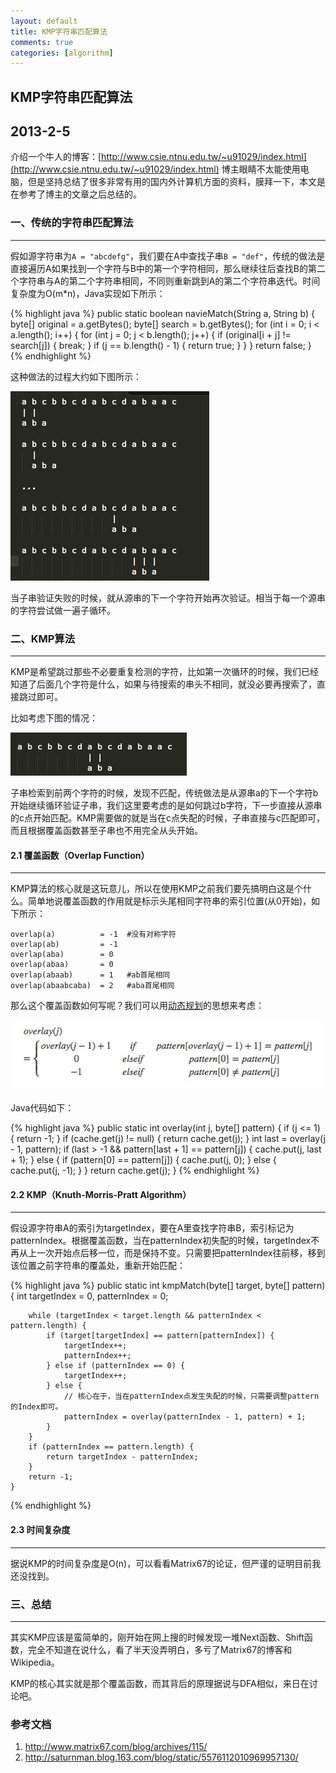 ```yaml
---
layout: default
title: KMP字符串匹配算法
comments: true
categories: [algorithm]
---
```

## KMP字符串匹配算法
2013-2-5
---
介绍一个牛人的博客：[http://www.csie.ntnu.edu.tw/~u91029/index.html](http://www.csie.ntnu.edu.tw/~u91029/index.html) 博主眼睛不太能使用电脑，但是坚持总结了很多非常有用的国内外计算机方面的资料，膜拜一下，本文是在参考了博主的文章之后总结的。

### 一、传统的字符串匹配算法
---
假如源字符串为`A = "abcdefg"`，我们要在A中查找子串`B = "def"`，传统的做法是直接遍历A如果找到一个字符与B中的第一个字符相同，那么继续往后查找B的第二个字符串与A的第二个字符串相同，不同则重新跳到A的第二个字符串迭代。时间复杂度为O(m\*n)，Java实现如下所示：

{% highlight java %}
public static boolean navieMatch(String a, String b) {
        byte[] original = a.getBytes();
        byte[] search = b.getBytes();
        for (int i = 0; i < a.length(); i++) {
            for (int j = 0; j < b.length(); j++) {
                if (original[i + j] != search[j]) {
                    break;
                }
                if (j == b.length() - 1) {
                    return true;
                }
            }
        }
        return false;
    }
{% endhighlight %}

这种做法的过程大约如下图所示：

![](/images/algorithm/2-5/12.jpg)

当子串验证失败的时候，就从源串的下一个字符开始再次验证。相当于每一个源串的字符尝试做一遍子循环。

### 二、KMP算法
---
KMP是希望跳过那些不必要重复检测的字符，比如第一次循环的时候，我们已经知道了后面几个字符是什么，如果与待搜索的串头不相同，就没必要再搜索了，直接跳过即可。

比如考虑下图的情况：

![](/images/algorithm/2-5/13.jpg)

子串检索到前两个字符的时候，发现不匹配，传统做法是从源串a的下一个字符b开始继续循环验证子串，我们这里要考虑的是如何跳过b字符，下一步直接从源串的c点开始匹配。KMP需要做的就是当在c点失配的时候，子串直接与c匹配即可，而且根据覆盖函数甚至子串也不用完全从头开始。

#### 2.1 覆盖函数（Overlap Function）
---
KMP算法的核心就是这玩意儿，所以在使用KMP之前我们要先搞明白这是个什么。简单地说覆盖函数的作用就是标示头尾相同字符串的索引位置(从0开始)，如下所示：

    overlap(a)          = -1  #没有对称字符
    overlap(ab)         = -1
    overlap(aba)        = 0
    overlap(abaa)       = 0
    overlap(abaab)      = 1   #ab首尾相同
    overlap(abaabcaba)  = 2   #aba首尾相同

那么这个覆盖函数如何写呢？我们可以用[动态规划](/algorithm/2012/12/19/dynamic-programming-1.html)的思想来考虑：

![](/images/algorithm/2-5/14.png)

Java代码如下：

{% highlight java %}
public static int overlay(int j, byte[] pattern) {
        if (j <= 1) {
            return -1;
        }
        if (cache.get(j) != null) {
            return cache.get(j);
        }
        int last = overlay(j - 1, pattern);
        if (last > -1 && pattern[last + 1] == pattern[j]) {
            cache.put(j, last + 1);
        } else {
            if (pattern[0] == pattern[j]) {
                cache.put(j, 0);
            } else {
                cache.put(j, -1);
            }
        }
        return cache.get(j);
    }
{% endhighlight %}

#### 2.2 KMP（Knuth-Morris-Pratt Algorithm）
---
假设源字符串A的索引为targetIndex，要在A里查找字符串B，索引标记为patternIndex。根据覆盖函数，当在patternIndex初失配的时候，targetIndex不再从上一次开始点后移一位，而是保持不变。只需要把patternIndex往前移，移到该位置之前字符串的覆盖处，重新开始匹配：

{% highlight java %}
public static int kmpMatch(byte[] target, byte[] pattern) {
        int targetIndex = 0, patternIndex = 0;

        while (targetIndex < target.length && patternIndex < pattern.length) {
            if (target[targetIndex] == pattern[patternIndex]) {
                targetIndex++;
                patternIndex++;
            } else if (patternIndex == 0) {
                targetIndex++;
            } else {
                // 核心在于，当在patternIndex点发生失配的时候，只需要调整pattern的Index即可。
                patternIndex = overlay(patternIndex - 1, pattern) + 1;
            }
        }
        if (patternIndex == pattern.length) {
            return targetIndex - patternIndex;
        }
        return -1;
    }
{% endhighlight %}

#### 2.3 时间复杂度
---
据说KMP的时间复杂度是O(n)，可以看看Matrix67的论证，但严谨的证明目前我还没找到。

### 三、总结
---
其实KMP应该是蛮简单的，刚开始在网上搜的时候发现一堆Next函数、Shift函数，完全不知道在说什么，看了半天没弄明白，多亏了Matrix67的博客和Wikipedia。

KMP的核心其实就是那个覆盖函数，而其背后的原理据说与DFA相似，来日在讨论吧。


### 参考文档

1. http://www.matrix67.com/blog/archives/115/ <br/>
2. http://saturnman.blog.163.com/blog/static/5576112010969957130/ <br/>
